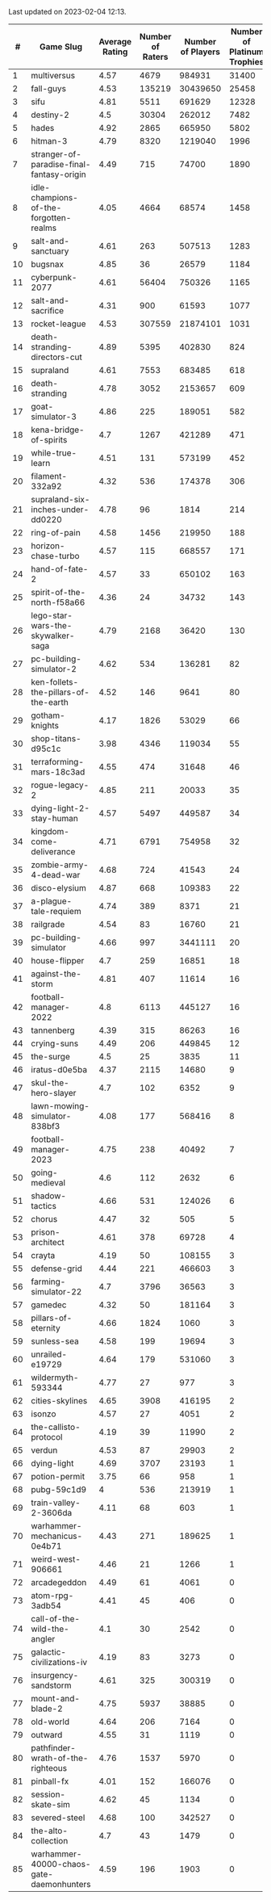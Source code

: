 Last updated on 2023-02-04 12:13.


|#|Game Slug|Average Rating|Number of Raters|Number of Players|Number of Platinum Trophies|Max Rarity (%)|
|---|---|---|---|---|---|---|
|1|multiversus|4.57|4679|984931|31400|75|
|2|fall-guys|4.53|135219|30439650|25458|2|
|3|sifu|4.81|5511|691629|12328|97|
|4|destiny-2|4.5|30304|262012|7482|94|
|5|hades|4.92|2865|665950|5802|89|
|6|hitman-3|4.79|8320|1219040|1996|47|
|7|stranger-of-paradise-final-fantasy-origin|4.49|715|74700|1890|98|
|8|idle-champions-of-the-forgotten-realms|4.05|4664|68574|1458|3|
|9|salt-and-sanctuary|4.61|263|507513|1283|83|
|10|bugsnax|4.85|36|26579|1184|97|
|11|cyberpunk-2077|4.61|56404|750326|1165|65|
|12|salt-and-sacrifice|4.31|900|61593|1077|91|
|13|rocket-league|4.53|307559|21874101|1031|78|
|14|death-stranding-directors-cut|4.89|5395|402830|824|91|
|15|supraland|4.61|7553|683485|618|99|
|16|death-stranding|4.78|3052|2153657|609|91|
|17|goat-simulator-3|4.86|225|189051|582|92|
|18|kena-bridge-of-spirits|4.7|1267|421289|471|94|
|19|while-true-learn|4.51|131|573199|452|93|
|20|filament-332a92|4.32|536|174378|306|93|
|21|supraland-six-inches-under-dd0220|4.78|96|1814|214|99|
|22|ring-of-pain|4.58|1456|219950|188|96|
|23|horizon-chase-turbo|4.57|115|668557|171|88|
|24|hand-of-fate-2|4.57|33|650102|163|72|
|25|spirit-of-the-north-f58a66|4.36|24|34732|143|65|
|26|lego-star-wars-the-skywalker-saga|4.79|2168|36420|130|97|
|27|pc-building-simulator-2|4.62|534|136281|82|75|
|28|ken-follets-the-pillars-of-the-earth|4.52|146|9641|80|44|
|29|gotham-knights|4.17|1826|53029|66|26|
|30|shop-titans-d95c1c|3.98|4346|119034|55|97|
|31|terraforming-mars-18c3ad|4.55|474|31648|46|44|
|32|rogue-legacy-2|4.85|211|20033|35|4|
|33|dying-light-2-stay-human|4.57|5497|449587|34|7|
|34|kingdom-come-deliverance|4.71|6791|754958|32|30|
|35|zombie-army-4-dead-war|4.68|724|41543|24|67|
|36|disco-elysium|4.87|668|109383|22|28|
|37|a-plague-tale-requiem|4.74|389|8371|21|92|
|38|railgrade|4.54|83|16760|21|98|
|39|pc-building-simulator|4.66|997|3441111|20|48|
|40|house-flipper|4.7|259|16851|18|94|
|41|against-the-storm|4.81|407|11614|16|38|
|42|football-manager-2022|4.8|6113|445127|16|49|
|43|tannenberg|4.39|315|86263|16|88|
|44|crying-suns|4.49|206|449845|12|66|
|45|the-surge|4.5|25|3835|11|94|
|46|iratus-d0e5ba|4.37|2115|14680|9|85|
|47|skul-the-hero-slayer|4.7|102|6352|9|94|
|48|lawn-mowing-simulator-838bf3|4.08|177|568416|8|84|
|49|football-manager-2023|4.75|238|40492|7|79|
|50|going-medieval|4.6|112|2632|6|68|
|51|shadow-tactics|4.66|531|124026|6|6|
|52|chorus|4.47|32|505|5|86|
|53|prison-architect|4.61|378|69728|4|28|
|54|crayta|4.19|50|108155|3|23|
|55|defense-grid|4.44|221|466603|3|80|
|56|farming-simulator-22|4.7|3796|36563|3|77|
|57|gamedec|4.32|50|181164|3|27|
|58|pillars-of-eternity|4.66|1824|1060|3|81|
|59|sunless-sea|4.58|199|19694|3|36|
|60|unrailed-e19729|4.64|179|531060|3|10|
|61|wildermyth-593344|4.77|27|977|3|19|
|62|cities-skylines|4.65|3908|416195|2|71|
|63|isonzo|4.57|27|4051|2|57|
|64|the-callisto-protocol|4.19|39|11990|2|6|
|65|verdun|4.53|87|29903|2|76|
|66|dying-light|4.69|3707|23193|1|95|
|67|potion-permit|3.75|66|958|1|98|
|68|pubg-59c1d9|4|536|213919|1|74|
|69|train-valley-2-3606da|4.11|68|603|1|89|
|70|warhammer-mechanicus-0e4b71|4.43|271|189625|1|25|
|71|weird-west-906661|4.46|21|1266|1|85|
|72|arcadegeddon|4.49|61|4061|0|90|
|73|atom-rpg-3adb54|4.41|45|406|0|99|
|74|call-of-the-wild-the-angler|4.1|30|2542|0|65|
|75|galactic-civilizations-iv|4.19|83|3273|0|79|
|76|insurgency-sandstorm|4.61|325|300319|0|5|
|77|mount-and-blade-2|4.75|5937|38885|0|28|
|78|old-world|4.64|206|7164|0|82|
|79|outward|4.55|31|1119|0|72|
|80|pathfinder-wrath-of-the-righteous|4.76|1537|5970|0|51|
|81|pinball-fx|4.01|152|166076|0|85|
|82|session-skate-sim|4.62|45|1134|0|27|
|83|severed-steel|4.68|100|342527|0|18|
|84|the-alto-collection|4.7|43|1479|0|33|
|85|warhammer-40000-chaos-gate-daemonhunters|4.59|196|1903|0|8|

